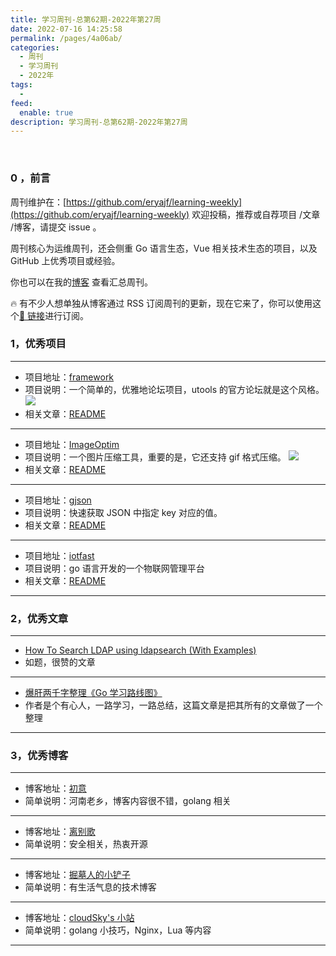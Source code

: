 ```yaml
---
title: 学习周刊-总第62期-2022年第27周
date: 2022-07-16 14:25:58
permalink: /pages/4a06ab/
categories:
  - 周刊
  - 学习周刊
  - 2022年
tags:
  -
feed:
  enable: true
description: 学习周刊-总第62期-2022年第27周
---
```


<br><ArticleTopAd></ArticleTopAd>

### 0 ，前言

周刊维护在：[https://github.com/eryajf/learning-weekly](https://github.com/eryajf/learning-weekly) 欢迎投稿，推荐或自荐项目 /文章 /博客，请提交 issue 。

周刊核心为运维周刊，还会侧重 Go 语言生态，Vue 相关技术生态的项目，以及 GitHub 上优秀项目或经验。

你也可以在我的[博客](https://wiki.eryajf.net/learning-weekly/) 查看汇总周刊。

🔥 有不少人想单独从博客通过 RSS 订阅周刊的更新，现在它来了，你可以使用这个[🔗 链接](https://wiki.eryajf.net/learning-weekly.xml)进行订阅。

### 1，优秀项目

---

- 项目地址：[framework](https://github.com/flarum/framework)
- 项目说明：一个简单的，优雅地论坛项目，utools 的官方论坛就是这个风格。
  ![](http://t.eryajf.net/imgs/2022/06/d7ea05dc866f24d4.png)
- 相关文章：[README](https://github.com/flarum/framework#readme)

---

- 项目地址：[ImageOptim](https://github.com/ImageOptim/ImageOptim)
- 项目说明：一个图片压缩工具，重要的是，它还支持 gif 格式压缩。
  ![](http://t.eryajf.net/imgs/2022/06/df2b947ce4920d13.png)
- 相关文章：[README](https://github.com/ImageOptim/ImageOptim#readme)

---

- 项目地址：[gjson](https://github.com/tidwall/gjson)
- 项目说明：快速获取 JSON 中指定 key 对应的值。
- 相关文章：[README](https://github.com/tidwall/gjson#readme)

---

- 项目地址：[iotfast](https://github.com/xiaodingding/iotfast)
- 项目说明：go 语言开发的一个物联网管理平台
- 相关文章：[README](https://github.com/xiaodingding/iotfast#readme)

---

### 2，优秀文章

---

- [How To Search LDAP using ldapsearch (With Examples)](https://devconnected.com/how-to-search-ldap-using-ldapsearch-examples/)
- 如题，很赞的文章

---

- [爆肝两千字整理《Go 学习路线图》](https://juejin.cn/post/7119123646471208968)
- 作者是个有心人，一路学习，一路总结，这篇文章是把其所有的文章做了一个整理

---

### 3，优秀博客

---

- 博客地址：[初意](https://xdbin.com/)
- 简单说明：河南老乡，博客内容很不错，golang 相关

---

- 博客地址：[离别歌](https://www.leavesongs.com/)
- 简单说明：安全相关，热衷开源

---

- 博客地址：[掘墓人的小铲子](https://juemuren4449.com/)
- 简单说明：有生活气息的技术博客

---

- 博客地址：[cloudSky's 小站](https://ops.m114.org/)
- 简单说明：golang 小技巧，Nginx，Lua 等内容

---


<br><ArticleTopAd></ArticleTopAd>
